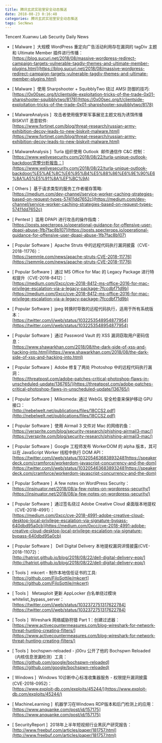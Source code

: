 ```yaml
---
title: 腾讯玄武实验室安全动态推送
date: 2018-08-23 0:16:48
categories: 腾讯玄武实验室安全动态推送
tags: SecNews
---
```


Tencent Xuanwu Lab Security Daily News  
* [ Malware ]  大规模 WordPress 重定向广告活动利用存在漏洞的 tagDiv 主题和 Ultimate Member 插件进行传播：   
[https://blog.sucuri.net/2018/08/massive-wordpress-redirect-campaign-targets-vulnerable-tagdiv-themes-and-ultimate-member-plugins.html](https://blog.sucuri.net/2018/08/massive-wordpress-redirect-campaign-targets-vulnerable-tagdiv-themes-and-ultimate-member-plugins.html)  

* [ Malware ]  使用 Sharpshooter + SquibblyTwo 绕过 AMSI 防御的技巧:   
[https://0x00sec.org/t/clientside-exploitation-tricks-of-the-trade-0x01-sharpshooter-squibblytwo/8178](https://0x00sec.org/t/clientside-exploitation-tricks-of-the-trade-0x01-sharpshooter-squibblytwo/8178)  

* [ MalwareAnalysis ]  攻击者使用俄罗斯军事展览主题文档为诱饵传播 BISKVIT 恶意软件:   
[https://www.fortinet.com/blog/threat-research/russian-army-exhibition-decoy-leads-to-new-biskvit-malware.html](https://www.fortinet.com/blog/threat-research/russian-army-exhibition-decoy-leads-to-new-biskvit-malware.html)  

* [ MalwareAnalysis ]  Turla 组织使用 Outlook  邮件通信作 C&amp;C 控制：   
[https://www.welivesecurity.com/2018/08/22/turla-unique-outlook-backdoor/完整分析报告：](https://www.welivesecurity.com/2018/08/22/turla-unique-outlook-backdoor/%E5%AE%8C%E6%95%B4%E5%88%86%E6%9E%90%E6%8A%A5%E5%91%8A%EF%BC%9A)  

* [ Others ]  基于请求类型的服务工作者缓存策略:   
[https://medium.com/dev-channel/service-worker-caching-strategies-based-on-request-types-57411dd7652c](https://medium.com/dev-channel/service-worker-caching-strategies-based-on-request-types-57411dd7652c)  

* [ Pentest ]  滥用 DPAPI 进行攻击的操作指南：   
[https://posts.specterops.io/operational-guidance-for-offensive-user-dpapi-abuse-1fb7fac8b107](https://posts.specterops.io/operational-guidance-for-offensive-user-dpapi-abuse-1fb7fac8b107)  

* [ Popular Software ]  Apache Struts 中的远程代码执行漏洞披露（CVE-2018-11776）：   
[https://semmle.com/news/apache-struts-CVE-2018-11776](https://semmle.com/news/apache-struts-CVE-2018-11776)  

* [ Popular Software ]  通过 MS Office for Mac 的 Legacy Package 进行特权提升（CVE-2018-8412）：   
[https://medium.com/0xcc/cve-2018-8412-ms-office-2016-for-mac-privilege-escalation-via-a-legacy-package-7fccdbf71d9b](https://medium.com/0xcc/cve-2018-8412-ms-office-2016-for-mac-privilege-escalation-via-a-legacy-package-7fccdbf71d9b)  

* [ Popular Software ]  jpeg 转换时导致的远程代码执行，适用于所有系统版本：   
[https://twitter.com/i/web/status/1032253548954877954](https://twitter.com/i/web/status/1032253548954877954)  

* [ Popular Software ]  通过 Password Vault 的 XSS 漏洞窃取用户密码信息：   
[https://www.shawarkhan.com/2018/08/the-dark-side-of-xss-and-hacking-into.html](https://www.shawarkhan.com/2018/08/the-dark-side-of-xss-and-hacking-into.html)  

* [ Popular Software ]  Adobe 修复了两处 Photoshop 中的远程代码执行漏洞：   
[https://threatpost.com/adobe-patches-critical-photoshop-flaws-in-unscheduled-update/136765/](https://threatpost.com/adobe-patches-critical-photoshop-flaws-in-unscheduled-update/136765/)  

* [ Popular Software ]  Milkomeda: 通过 WebGL 安全检查来保护移动 GPU 接口：   
[http://nebelwelt.net/publications/files/18CCS2.pdf](http://nebelwelt.net/publications/files/18CCS2.pdf)  

* [ Popular Software ]  使用 Airmail 3 文件对 Mac 的网络钓鱼：   
[https://versprite.com/blog/security-research/phishing-airmail3-mac/](https://versprite.com/blog/security-research/phishing-airmail3-mac/)  

* [ Popular Software ]  Google 工程师发布 WorkerDOM 的 alpha 版本，其可以在 JavaScript Worker 线程中执行 DOM API：  
[https://twitter.com/i/web/status/1032054636838932481https://speakerdeck.com/cramforce/workerdom-javascript-concurrency-and-the-dom](https://twitter.com/i/web/status/1032054636838932481https://speakerdeck.com/cramforce/workerdom-javascript-concurrency-and-the-dom)  

* [ Popular Software ]  A few notes on WordPress Security：   
[https://insinuator.net/2018/08/a-few-notes-on-wordpress-security/](https://insinuator.net/2018/08/a-few-notes-on-wordpress-security/)  

* [ Popular Software ]  通过签名绕过 Adobe Creative Cloud 桌面版本地提权（CVE-2018-4991）：   
[https://medium.com/0xcc/cve-2018-4991-adobe-creative-cloud-desktop-local-privilege-escalation-via-signature-bypass-640dbd95a0cb](https://medium.com/0xcc/cve-2018-4991-adobe-creative-cloud-desktop-local-privilege-escalation-via-signature-bypass-640dbd95a0cb)  

* [ Popular Software ]   Dell Digital Delivery 本地提权漏洞详情披露(CVE-2018-11072)：   
[http://hatriot.github.io/blog/2018/08/22/dell-digital-delivery-eop/](http://hatriot.github.io/blog/2018/08/22/dell-digital-delivery-eop/)  

* [ Tools ]  mkcert - 制作本地信任证书的工具:   
[https://github.com/FiloSottile/mkcert](https://github.com/FiloSottile/mkcert)  

* [ Tools ]   Metasploit 更新 AppLocker 白名单绕过模块 whitelist_bypass_server：   
[https://twitter.com/i/web/status/1032372751317622784](https://twitter.com/i/web/status/1032372751317622784)  

* [ Tools ]  Wireshark 网络威胁狩猎 Part 1：创建过滤器：   
[https://www.activecountermeasures.com/blog-wireshark-for-network-threat-hunting-creating-filters/](https://www.activecountermeasures.com/blog-wireshark-for-network-threat-hunting-creating-filters/)  

* [ Tools ]  bochspwn-reloaded - j00ru 公开了他的 Bochspwn Reloaded（内核信息泄漏检测）工具：   
[https://github.com/google/bochspwn-reloaded](https://github.com/google/bochspwn-reloaded)  

* [ Windows ]  Windows 10诊断中心标准收集器服务 - 权限提升漏洞披露(CVE-2018-0952)：   
[https://www.exploit-db.com/exploits/45244/](https://www.exploit-db.com/exploits/45244/)  

* [ MachineLearning ]  机器学习在Windows RDP版本和后门检测上的应用： 
[https://www.anquanke.com/post/id/157175](https://www.anquanke.com/post/id/157175)  

* [ SecurityReport ]  2018年上半年短视频行业黑灰产研究报告： 
[http://www.freebuf.com/articles/paper/181757.html](http://www.freebuf.com/articles/paper/181757.html)  

